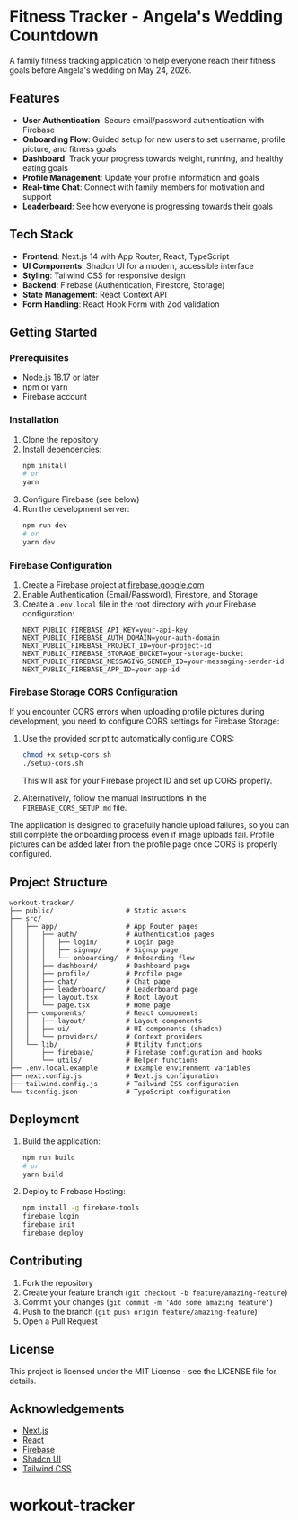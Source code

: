 # Fitness Tracker - Angela's Wedding Countdown

A family fitness tracking application to help everyone reach their fitness goals before Angela's wedding on May 24, 2026.

## Features

- **User Authentication**: Secure email/password authentication with Firebase
- **Onboarding Flow**: Guided setup for new users to set username, profile picture, and fitness goals
- **Dashboard**: Track your progress towards weight, running, and healthy eating goals
- **Profile Management**: Update your profile information and goals
- **Real-time Chat**: Connect with family members for motivation and support
- **Leaderboard**: See how everyone is progressing towards their goals

## Tech Stack

- **Frontend**: Next.js 14 with App Router, React, TypeScript
- **UI Components**: Shadcn UI for a modern, accessible interface
- **Styling**: Tailwind CSS for responsive design
- **Backend**: Firebase (Authentication, Firestore, Storage)
- **State Management**: React Context API
- **Form Handling**: React Hook Form with Zod validation

## Getting Started

### Prerequisites

- Node.js 18.17 or later
- npm or yarn
- Firebase account

### Installation

1. Clone the repository
2. Install dependencies:
   ```bash
   npm install
   # or
   yarn
   ```
3. Configure Firebase (see below)
4. Run the development server:
   ```bash
   npm run dev
   # or
   yarn dev
   ```

### Firebase Configuration

1. Create a Firebase project at [firebase.google.com](https://firebase.google.com)
2. Enable Authentication (Email/Password), Firestore, and Storage
3. Create a `.env.local` file in the root directory with your Firebase configuration:
   ```
   NEXT_PUBLIC_FIREBASE_API_KEY=your-api-key
   NEXT_PUBLIC_FIREBASE_AUTH_DOMAIN=your-auth-domain
   NEXT_PUBLIC_FIREBASE_PROJECT_ID=your-project-id
   NEXT_PUBLIC_FIREBASE_STORAGE_BUCKET=your-storage-bucket
   NEXT_PUBLIC_FIREBASE_MESSAGING_SENDER_ID=your-messaging-sender-id
   NEXT_PUBLIC_FIREBASE_APP_ID=your-app-id
   ```

### Firebase Storage CORS Configuration

If you encounter CORS errors when uploading profile pictures during development, you need to configure CORS settings for Firebase Storage:

1. Use the provided script to automatically configure CORS:
   ```bash
   chmod +x setup-cors.sh
   ./setup-cors.sh
   ```
   
   This will ask for your Firebase project ID and set up CORS properly.

2. Alternatively, follow the manual instructions in the `FIREBASE_CORS_SETUP.md` file.

The application is designed to gracefully handle upload failures, so you can still complete the onboarding process even if image uploads fail. Profile pictures can be added later from the profile page once CORS is properly configured.

## Project Structure

```
workout-tracker/
├── public/                  # Static assets
├── src/
│   ├── app/                 # App Router pages
│   │   ├── auth/            # Authentication pages
│   │   │   ├── login/       # Login page
│   │   │   ├── signup/      # Signup page
│   │   │   └── onboarding/  # Onboarding flow
│   │   ├── dashboard/       # Dashboard page
│   │   ├── profile/         # Profile page
│   │   ├── chat/            # Chat page
│   │   ├── leaderboard/     # Leaderboard page
│   │   ├── layout.tsx       # Root layout
│   │   └── page.tsx         # Home page
│   ├── components/          # React components
│   │   ├── layout/          # Layout components
│   │   ├── ui/              # UI components (shadcn)
│   │   └── providers/       # Context providers
│   └── lib/                 # Utility functions
│       ├── firebase/        # Firebase configuration and hooks
│       └── utils/           # Helper functions
├── .env.local.example       # Example environment variables
├── next.config.js           # Next.js configuration
├── tailwind.config.js       # Tailwind CSS configuration
└── tsconfig.json            # TypeScript configuration
```

## Deployment

1. Build the application:
   ```bash
   npm run build
   # or
   yarn build
   ```

2. Deploy to Firebase Hosting:
   ```bash
   npm install -g firebase-tools
   firebase login
   firebase init
   firebase deploy
   ```

## Contributing

1. Fork the repository
2. Create your feature branch (`git checkout -b feature/amazing-feature`)
3. Commit your changes (`git commit -m 'Add some amazing feature'`)
4. Push to the branch (`git push origin feature/amazing-feature`)
5. Open a Pull Request

## License

This project is licensed under the MIT License - see the LICENSE file for details.

## Acknowledgements

- [Next.js](https://nextjs.org/)
- [React](https://reactjs.org/)
- [Firebase](https://firebase.google.com/)
- [Shadcn UI](https://ui.shadcn.com/)
- [Tailwind CSS](https://tailwindcss.com/)
# workout-tracker

